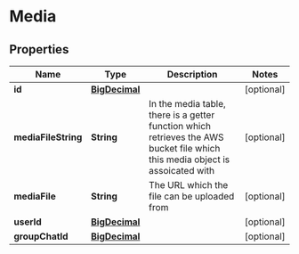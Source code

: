 
# Media

## Properties
Name | Type | Description | Notes
------------ | ------------- | ------------- | -------------
**id** | [**BigDecimal**](BigDecimal.md) |  |  [optional]
**mediaFileString** | **String** | In the media table, there is a getter function which retrieves the AWS bucket file which this media object is assoicated with |  [optional]
**mediaFile** | **String** | The URL which the file can be uploaded from |  [optional]
**userId** | [**BigDecimal**](BigDecimal.md) |  |  [optional]
**groupChatId** | [**BigDecimal**](BigDecimal.md) |  |  [optional]



